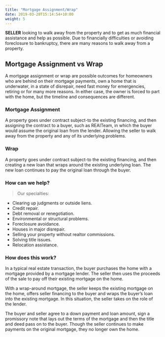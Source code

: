 ```yaml
---
title: "Mortgage Assignment/Wrap"
date: 2019-03-28T15:14:54+10:00
weight: 5
---
```


**SELLER** looking to walk away from the property and to get as much financial assistance and help as possible. Due to financially difficulties or avoiding foreclosure to bankruptcy, there are many reasons to walk away from a property.

## Mortgage Assignment vs Wrap
A mortgage assignment or wrap are possible outcomes for homeowners who are behind on their mortgage payments, own a home that is underwater, in a state of disrepair, need fast money for emergencies, retiring or for many more reasons. In either case, the owner is forced to part with the home, but the timeline and consequences are different.

### Mortgage Assignment
A property goes under contract subject-to the existing financing, and then assigning the contract to a buyer, such as REAITeam, in which the buyer would assume the original loan from the lender. Allowing the seller to walk away from the property and any of its underlying problems.

### Wrap
A property goes under contract subject-to the existing financing, and then creating a new loan that wraps around the existing underlying loan. The new loan continues to pay the original loan through the buyer.

### How can we help?
> Our specialties:
- Clearing up judgments or outside liens.
- Credit repair.
- Debt removal or renegotiation.
- Environmental or structural problems.
- Foreclosure avoidance.
- Houses in major disrepair.
- Selling your property without realtor commissions.
- Solving title issues.
- Relocation assistance.

### How does this work?
In a typical real estate transaction, the buyer purchases the home with a mortgage provided by a mortgage lender. The seller then uses the proceeds of the sale to pay off their existing mortgage on the home.

With a wrap-around mortgage, the seller keeps the existing mortgage on the home, offers seller financing to the buyer and wraps the buyer’s loan into the existing mortgage. In this situation, the seller takes on the role of the lender.

The buyer and seller agree to a down payment and loan amount, sign a promissory note that lays out the terms of the mortgage and then the title and deed pass on to the buyer. Though the seller continues to make payments on the original mortgage, they no longer own the home.

